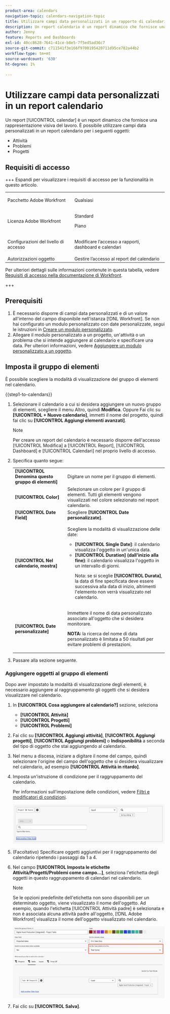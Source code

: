 ```yaml
---
product-area: calendars
navigation-topic: calendars-navigation-topic
title: Utilizzare campi data personalizzati in un rapporto di calendario
description: Un report calendario è un report dinamico che fornisce una rappresentazione visiva del lavoro. È possibile utilizzare campi data personalizzati in un report calendario per attività, problemi e progetti.
author: Jenny
feature: Reports and Dashboards
exl-id: 40cc8628-7641-41ce-b8e5-7f5ed5ad36c7
source-git-commit: c711541f3e166f9700195420711d95ce782a44b2
workflow-type: tm+mt
source-wordcount: '630'
ht-degree: 1%

---
```


# Utilizzare campi data personalizzati in un report calendario

Un report [!UICONTROL calendar] è un report dinamico che fornisce una rappresentazione visiva del lavoro. È possibile utilizzare campi data personalizzati in un report calendario per i seguenti oggetti:

* Attività
* Problemi
* Progetti

## Requisiti di accesso

+++ Espandi per visualizzare i requisiti di accesso per la funzionalità in questo articolo.

<table style="table-layout:auto"> 
 <col> 
 </col> 
 <col> 
 </col> 
 <tbody> 
  <tr> 
   <td role="rowheader">Pacchetto Adobe Workfront</td> 
   <td> <p>Qualsiasi</p> </td> 
  </tr> 
  <tr> 
   <td role="rowheader">Licenza Adobe Workfront</td> 
   <td><p>Standard</p>
       <p>Piano</p></td> 
  </tr> 
  <tr> 
   <td role="rowheader">Configurazioni del livello di accesso</td> 
   <td> <p>Modificare l’accesso a rapporti, dashboard e calendari</p></td> 
  </tr> 
  <tr> 
   <td role="rowheader">Autorizzazioni oggetto</td> 
   <td>Gestire l’accesso al report del calendario</td> 
  </tr> 
 </tbody> 
</table>

Per ulteriori dettagli sulle informazioni contenute in questa tabella, vedere [Requisiti di accesso nella documentazione di Workfront](/help/quicksilver/administration-and-setup/add-users/access-levels-and-object-permissions/access-level-requirements-in-documentation.md).

+++

## Prerequisiti

1. È necessario disporre di campi data personalizzati e di un valore all&#39;interno del campo disponibile nell&#39;istanza [!DNL Workfront]. Se non hai configurato un modulo personalizzato con date personalizzate, segui le istruzioni in [Creare un modulo personalizzato](/help/quicksilver/administration-and-setup/customize-workfront/create-manage-custom-forms/form-designer/design-a-form/design-a-form.md).
1. Allegare il modulo personalizzato a un progetto, un&#39;attività o un problema che si intende aggiungere al calendario e specificare una data. Per ulteriori informazioni, vedere [Aggiungere un modulo personalizzato a un oggetto](../../../workfront-basics/work-with-custom-forms/add-a-custom-form-to-an-object.md).

## Imposta il gruppo di elementi

È possibile scegliere la modalità di visualizzazione del gruppo di elementi nel calendario.

{{step1-to-calendars}}

1. Selezionare il calendario a cui si desidera aggiungere un nuovo gruppo di elementi, scegliere il menu Altro, quindi **Modifica**.
Oppure
Fai clic su **[!UICONTROL + Nuovo calendario]**, immetti il nome del progetto, quindi fai clic su **[!UICONTROL Aggiungi elementi avanzati]**.

   >[!NOTE]
   >
   >Per creare un report del calendario è necessario disporre dell&#39;accesso [!UICONTROL Modifica] a [!UICONTROL Report], [!UICONTROL Dashboard] e [!UICONTROL Calendari] nel proprio livello di accesso.

1. Specifica quanto segue:

   <table style="table-layout:auto">
    <col>
    <col>
    <tbody>
     <tr>
      <td role="rowheader"><strong>[!UICONTROL Denomina questo gruppo di elementi]</strong></td>
      <td>Digitare un nome per il gruppo di elementi.</td>
     </tr>
     <tr>
      <td role="rowheader"><strong>[!UICONTROL Color]</strong></td>
      <td>Selezionare un colore per il gruppo di elementi. Tutti gli elementi vengono visualizzati nel colore selezionato nel report calendario.</td>
     </tr>
     <tr>
      <td role="rowheader"><strong>[!UICONTROL Date Field]</strong></td>
      <td>Scegliere <strong>[!UICONTROL Date personalizzate]</strong>.<br></td>
     </tr>
     <tr>
      <td role="rowheader"><strong>[!UICONTROL Nel calendario, mostra]</strong></td>
      <td><p>Scegliere la modalità di visualizzazione delle date:</p>
       <ul>
        <li><strong>[!UICONTROL Single Date]</strong>: il calendario visualizza l'oggetto in un'unica data.</li>
        <li><strong>[!UICONTROL Duration] (dall'inizio alla fine)</strong>: il calendario visualizza l'oggetto in un intervallo di giorni.<br><p>Nota: se si sceglie <strong>[!UICONTROL Durata]</strong>, la data di fine specificata deve essere successiva alla data di inizio, altrimenti l'elemento non verrà visualizzato nel calendario.</p></li>
       </ul></td>
     </tr>
     <tr data-mc-conditions="">
      <td role="rowheader"><strong>[!UICONTROL Date personalizzate]</strong></td>
      <td><p>Immettere il nome di data personalizzato associato all'oggetto che si desidera monitorare.</p><p><strong>NOTA:</strong> la ricerca del nome di data personalizzato è limitata a 50 risultati per evitare problemi di prestazioni.</td>
     </tr>
    </tbody>
   </table>

1. Passare alla sezione seguente.

### Aggiungere oggetti al gruppo di elementi

Dopo aver impostato la modalità di visualizzazione degli elementi, è necessario aggiungere al raggruppamento gli oggetti che si desidera visualizzare nel calendario.

1. In **[!UICONTROL Cosa aggiungere al calendario?]** sezione, seleziona

   * **[!UICONTROL Attività]**
   * **[!UICONTROL Progetti]**
   * **[!UICONTROL Problemi]**

1. Fai clic su **[!UICONTROL Aggiungi attività]**, **[!UICONTROL Aggiungi progetti]**, **[!UICONTROL Aggiungi problemi]** o **Indisponibilità** a seconda del tipo di oggetto che stai aggiungendo al calendario.

1. Nel menu a discesa, iniziare a digitare il nome del campo, quindi selezionare l&#39;origine del campo dell&#39;oggetto che si desidera visualizzare nel calendario, ad esempio **[!UICONTROL Attività in ritardo]**.
1. Imposta un&#39;istruzione di condizione per il raggruppamento del calendario.


   Per informazioni sull&#39;impostazione delle condizioni, vedere [Filtri e modificatori di condizioni](../../../reports-and-dashboards/reports/reporting-elements/filter-condition-modifiers.md).

   ![Seleziona l&#39;oggetto per il calendario](assets/calendar-field-name.png)

1. (Facoltativo) Specificare oggetti aggiuntivi per il raggruppamento del calendario ripetendo i passaggi da 1 a 4.
1. Nel campo **[!UICONTROL Imposta le etichette Attività/Progetti/Problemi come campo...]**, seleziona l&#39;etichetta degli oggetti in questo raggruppamento di calendari nel calendario.

   >[!NOTE]
   >
   >Se le opzioni predefinite dell&#39;etichetta non sono disponibili per un determinato oggetto, viene visualizzato il nome dell&#39;oggetto. Ad esempio, quando l&#39;etichetta [!UICONTROL Attività padre] è selezionata e non è associata alcuna attività padre all&#39;oggetto, [!DNL Adobe Workfront] visualizza il nome dell&#39;oggetto visualizzato nel calendario.

   ![imposta etichette attività](assets/set-task-labels.png)
1. Fai clic su **[!UICONTROL Salva]**.

